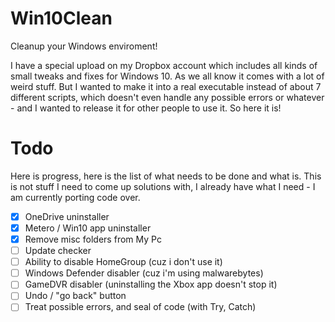 # Win10Clean
Cleanup your Windows enviroment!

I have a special upload on my Dropbox account which includes all kinds of small tweaks and fixes for Windows 10. As we all know it comes with a lot of weird stuff.
But I wanted to make it into a real executable instead of about 7 different scripts, which doesn't even handle any possible errors or whatever - and I wanted to release it for other people to use it. So here it is!

# Todo
Here is progress, here is the list of what needs to be done and what is. This is not stuff I need to come up solutions with, I already have what I need - I am currently porting code over.
- [x] OneDrive uninstaller
- [x] Metero / Win10 app uninstaller
- [x] Remove misc folders from My Pc
- [ ] Update checker
- [ ] Ability to disable HomeGroup (cuz i don't use it)
- [ ] Windows Defender disabler (cuz i'm using malwarebytes)
- [ ] GameDVR disabler (uninstalling the Xbox app doesn't stop it)
- [ ] Undo / "go back" button
- [ ] Treat possible errors, and seal of code (with Try, Catch)
